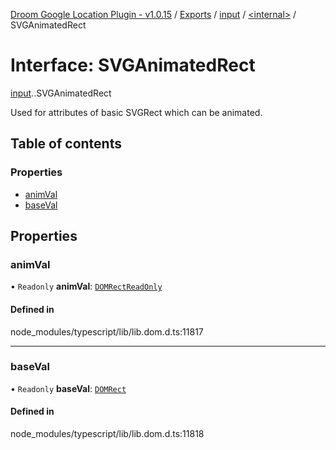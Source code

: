 [Droom Google Location Plugin - v1.0.15](../README.md) / [Exports](../modules.md) / [input](../modules/input.md) / [<internal\>](../modules/input._internal_.md) / SVGAnimatedRect

# Interface: SVGAnimatedRect

[input](../modules/input.md).[<internal>](../modules/input._internal_.md).SVGAnimatedRect

Used for attributes of basic SVGRect which can be animated.

## Table of contents

### Properties

- [animVal](input._internal_.SVGAnimatedRect.md#animval)
- [baseVal](input._internal_.SVGAnimatedRect.md#baseval)

## Properties

### animVal

• `Readonly` **animVal**: [`DOMRectReadOnly`](../modules/input._internal_.md#domrectreadonly)

#### Defined in

node_modules/typescript/lib/lib.dom.d.ts:11817

___

### baseVal

• `Readonly` **baseVal**: [`DOMRect`](../modules/input._internal_.md#domrect)

#### Defined in

node_modules/typescript/lib/lib.dom.d.ts:11818
